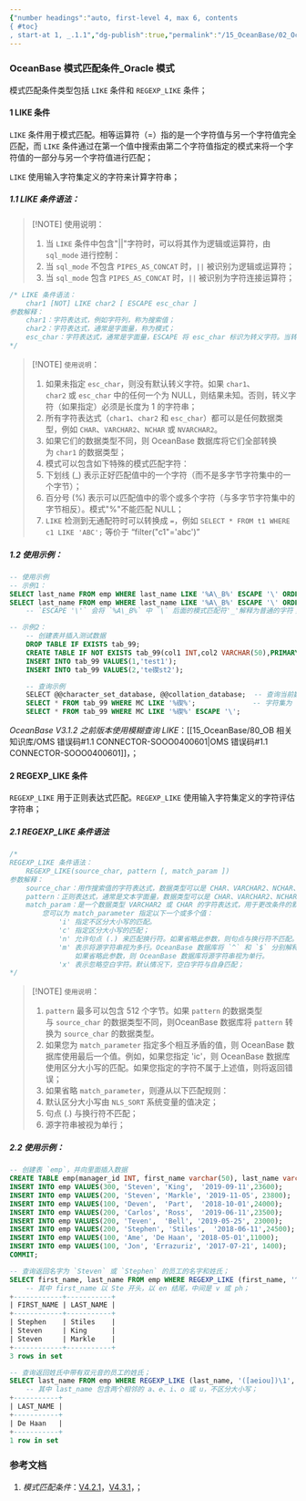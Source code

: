 ```yaml
---
{"number headings":"auto, first-level 4, max 6, contents
{ #toc}
, start-at 1, _.1.1","dg-publish":true,"permalink":"/15_OceanBase/02_OceanBase 基本操作/SQL 参考，SQL 语法/OceanBase 模式匹配条件_Oracle 模式/","dgPassFrontmatter":true}
---
```



### OceanBase 模式匹配条件_Oracle 模式
模式匹配条件类型包括 `LIKE` 条件和 `REGEXP_LIKE` 条件；

#### 1 LIKE 条件
`LIKE` 条件用于模式匹配。相等运算符（=）指的是一个字符值与另一个字符值完全匹配，而 `LIKE` 条件通过在第一个值中搜索由第二个字符值指定的模式来将一个字符值的一部分与另一个字符值进行匹配；

`LIKE` 使用输入字符集定义的字符来计算字符串；

##### 1.1 LIKE 条件语法：

> [!NOTE] 使用说明：
> 1. 当 `LIKE` 条件中包含"||"字符时，可以将其作为逻辑或运算符，由 `sql_mode` 进行控制：
> 	1. 当 `sql_mode` 不包含 `PIPES_AS_CONCAT` 时，`||` 被识别为逻辑或运算符；
> 	2. 当 `sql_mode` 包含 `PIPES_AS_CONCAT` 时，`||` 被识别为字符连接运算符；

```sql
/* LIKE 条件语法：
	char1 [NOT] LIKE char2 [ ESCAPE esc_char ]
参数解释：
	char1：字符表达式，例如字符列，称为搜索值；
	char2：字符表达式，通常是字面量，称为模式；
	esc_char：字符表达式，通常是字面量，ESCAPE 将 esc_char 标识为转义字符。当转义符置于模式匹配符之前时，该模式匹配符被解释为普通的字符；
*/
```


> [!NOTE] `使用说明`：
> 1. 如果未指定 `esc_char`，则没有默认转义字符。如果 `char1`、`char2` 或 `esc_char` 中的任何一个为 NULL，则结果未知。否则，转义字符（如果指定）必须是长度为 1 的字符串；
> 2. 所有字符表达式（`char1`、`char2` 和 `esc_char`）都可以是任何数据类型，例如 `CHAR`、`VARCHAR2`、`NCHAR` 或 `NVARCHAR2`。
> 	1. 如果它们的数据类型不同，则 OceanBase 数据库将它们全部转换为 `char1` 的数据类型；
> 3. 模式可以包含如下特殊的模式匹配字符：
> 	1. 下划线 (\_) 表示正好匹配值中的一个字符（而不是多字节字符集中的一个字节）；
> 	2. 百分号 (%) 表示可以匹配值中的零个或多个字符（与多字节字符集中的字节相反）。模式"%"不能匹配 NULL；
> 	3. `LIKE` 检测到无通配符时可以转换成 `=`，例如 `SELECT * FROM t1 WHERE c1 LIKE 'ABC';` 等价于 “filter("c1"='abc')”


##### 1.2 使用示例：
```sql
-- 使用示例
-- 示例1：
SELECT last_name FROM emp WHERE last_name LIKE '%A\_B%' ESCAPE '\' ORDER BY last_name;
SELECT last_name FROM emp WHERE last_name LIKE '%A\_B%' ESCAPE '\' ORDER BY last_name;
	-- `ESCAPE '\'` 会将 `%A\_B%` 中 `\` 后面的模式匹配符'_'解释为普通的字符；

-- 示例2：
	-- 创建表并插入测试数据
	DROP TABLE IF EXISTS tab_99;
	CREATE TABLE IF NOT EXISTS tab_99(col1 INT,col2 VARCHAR(50),PRIMARY KEY (col1));
	INSERT INTO tab_99 VALUES(1,'test1');
	INSERT INTO tab_99 VALUES(2,'te碶st2');

	-- 查询示例
	SELECT @@character_set_database, @@collation_database;  -- 查询当前数据库的字符集，字符序
	SELECT * FROM tab_99 WHERE MC LIKE '%碶%';              -- 字符集为 utf8mb4 执行匹配有结果；字符集为 GBK 则无法匹配结果(尚未验证);
	SELECT * FROM tab_99 WHERE MC LIKE '%碶%' ESCAPE '\';

```

*OceanBase V3.1.2 之前版本使用模糊查询 LIKE*：[[15_OceanBase/80_OB 相关知识库/OMS 错误码#1.1 CONNECTOR-SOOO0400601\|OMS 错误码#1.1 CONNECTOR-SOOO0400601]]，；

#### 2 REGEXP_LIKE 条件
`REGEXP_LIKE` 用于正则表达式匹配。`REGEXP_LIKE` 使用输入字符集定义的字符评估字符串；

##### 2.1 REGEXP_LIKE 条件语法

```sql
/*
REGEXP_LIKE 条件语法：
	REGEXP_LIKE(source_char, pattern [, match_param ])
参数解释：
	source_char：用作搜索值的字符表达式，数据类型可以是 CHAR、VARCHAR2、NCHAR、NVARCHAR2 或 CLOB。
	pattern：正则表达式，通常是文本字面量，数据类型可以是 CHAR、VARCHAR2、NCHAR 或 NVARCHAR2。
	match_param：是一个数据类型 VARCHAR2 或 CHAR 的字符表达式，用于更改条件的默认匹配行为；
		您可以为 match_parameter 指定以下一个或多个值：
			'i' 指定不区分大小写的匹配。
			'c' 指定区分大小写的匹配；
			'n' 允许句点 (.) 来匹配换行符。如果省略此参数，则句点与换行符不匹配。
			'm' 表示将源字符串视为多行。OceanBase 数据库将 `^` 和 `$` 分别解释为源字符串中任意行的开头和结尾，而不是仅局限在整个源字符串的开头或结尾处。
				如果省略此参数，则 OceanBase 数据库将源字符串视为单行。
			'x' 表示忽略空白字符。默认情况下，空白字符与自身匹配；
*/
```

> [!NOTE] `使用说明`：
> 1. `pattern` 最多可以包含 512 个字节。如果 `pattern` 的数据类型与 `source_char` 的数据类型不同，则OceanBase 数据库将 `pattern` 转换为 `source_char` 的数据类型。
> 2. 如果您为 `match_parameter` 指定多个相互矛盾的值，则 OceanBase 数据库使用最后一个值。例如，如果您指定 'ic'，则 OceanBase 数据库使用区分大小写的匹配。如果您指定的字符不属于上述值，则将返回错误；
> 3. 如果省略 `match_parameter`，则遵从以下匹配规则：
> 	1. 默认区分大小写由 `NLS_SORT` 系统变量的值决定；
> 	2. 句点 (.) 与换行符不匹配；
> 	3. 源字符串被视为单行；


##### 2.2 使用示例：
```sql
-- 创建表 `emp`，并向里面插入数据
CREATE TABLE emp(manager_id INT, first_name varchar(50), last_name varchar(50), hiredate varchar(50),SALARY INT);
INSERT INTO emp VALUES(300, 'Steven', 'King',  '2019-09-11',23600);     
INSERT INTO emp VALUES(200, 'Steven', 'Markle', '2019-11-05', 23800);
INSERT INTO emp VALUES(100, 'Deven',  'Part',  '2018-10-01',24000);     
INSERT INTO emp VALUES(200, 'Carlos', 'Ross',  '2019-06-11',23500);     
INSERT INTO emp VALUES(200, 'Teven',  'Bell', '2019-05-25', 23000);
INSERT INTO emp VALUES(200, 'Stephen', 'Stiles',  '2018-06-11',24500);    
INSERT INTO emp VALUES(100, 'Ame', 'De Haan', '2018-05-01',11000);      
INSERT INTO emp VALUES(100, 'Jon', 'Errazuriz', '2017-07-21', 1400);   
COMMIT;

-- 查询返回名字为 `Steven` 或 `Stephen` 的员工的名字和姓氏；
SELECT first_name, last_name FROM emp WHERE REGEXP_LIKE (first_name, '^Ste(v|ph)en$') ORDER BY first_name, last_name;
	-- 其中 first_name 以 Ste 开头，以 en 结尾，中间是 v 或 ph；
+------------+-----------+
| FIRST_NAME | LAST_NAME |
+------------+-----------+
| Stephen    | Stiles    |
| Steven     | King      |
| Steven     | Markle    |
+------------+-----------+
3 rows in set

-- 查询返回姓氏中带有双元音的员工的姓氏；
SELECT last_name FROM emp WHERE REGEXP_LIKE (last_name, '([aeiou])\1', 'i') ORDER BY last_name;
	-- 其中 last_name 包含两个相邻的 a、e、i、o 或 u，不区分大小写；
+-----------+
| LAST_NAME |
+-----------+
| De Haan   |
+-----------+
1 row in set
```



### 参考文档
1. *模式匹配条件*：[V4.2.1](https://www.oceanbase.com/docs/common-oceanbase-database-cn-1000000000221340)，[V4.3.1](https://www.oceanbase.com/docs/common-oceanbase-database-cn-1000000000821946)，；


